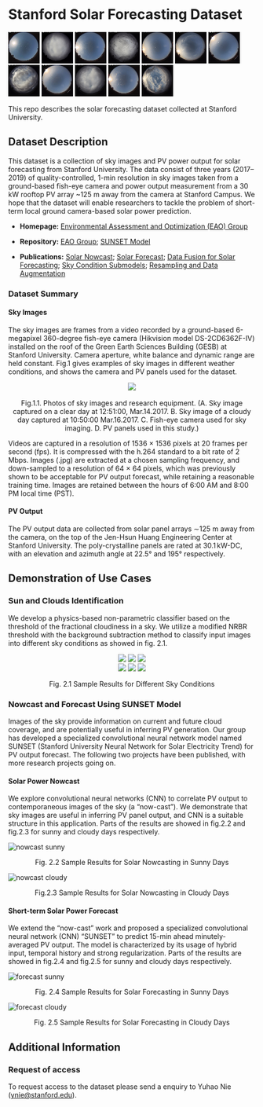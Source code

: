 # Stanford Solar Forecasting Dataset

![sunnygif_1](/sample%20images/sunny_day_demo_1.gif)
![cloudygif_1](/sample%20images/cloudy_day_demo_1.gif)
![sunnygif_2](/sample%20images/sunny_day_demo_2.gif)
![cloudygif_2](/sample%20images/cloudy_day_demo_2.gif)
![sunnygif_3](/sample%20images/sunny_day_demo_3.gif)
![cloudygif_3](/sample%20images/cloudy_day_demo_3.gif)
![sunnygif_4](/sample%20images/sunny_day_demo_4.gif)
![cloudygif_4](/sample%20images/cloudy_day_demo_4.gif)
![sunnygif_5](/sample%20images/sunny_day_demo_5.gif)
![cloudygif_5](/sample%20images/cloudy_day_demo_5.gif)
![sunnygif_6](/sample%20images/sunny_day_demo_6.gif)
![cloudygif_6](/sample%20images/cloudy_day_demo_6.gif)

This repo describes the solar forecasting dataset collected at Stanford University. 

## Dataset Description

This dataset is a collection of sky images and PV power output for solar forecasting from Stanford University. The data consist of three years (2017–2019) of quality-controlled, 1-min resolution in sky images taken from a ground-based fish-eye camera and power output measurement from a 30 kW rooftop PV array ~125 m away from the camera at Stanford Campus. We hope that the dataset will enable researchers to tackle the problem of short-term local ground camera-based solar power prediction.

- **Homepage:**
[Environmental Assessment and Optimization (EAO) Group]( https://eao.stanford.edu/short-term-solar-forecasting)

- **Repository:**
[EAO Group](https://github.com/Stanford-EAO);
[SUNSET Model](https://github.com/YuchiSun/SUNSET)

- **Publications:**
[Solar Nowcast](https://pubs.rsc.org/en/content/articlehtml/2018/ee/c7ee03420b);
[Solar Forecast](https://www.sciencedirect.com/science/article/pii/S0038092X19306164);
[Data Fusion for Solar Forecasting](https://aip.scitation.org/doi/full/10.1063/1.5122796);
[Sky Condition Submodels](https://aip.scitation.org/doi/full/10.1063/5.0014016);
[Resampling and Data Augmentation](https://www.sciencedirect.com/science/article/pii/S0038092X21004795)

### Dataset Summary

#### Sky Images

The sky images are frames from a video recorded by a ground-based 6-megapixel 360-degree fish-eye camera (Hikvision model DS-2CD6362F-IV) installed on the roof of the Green Earth Sciences Building (GESB) at Stanford University. Camera aperture, white balance and dynamic range are held constant. Fig.1 gives examples of sky images in different weather conditions, and shows the camera and PV panels used for the dataset. 

<div align=center><image src="https://ars.els-cdn.com/content/image/1-s2.0-S0038092X19306164-gr1.jpg"></div>
  
<p align=center>
Fig.1.1. Photos of sky images and research equipment. 
(A. Sky image captured on a clear day at 12:51:00, Mar.14.2017. 
B. Sky image of a cloudy day captured at 10:50:00 Mar.16.2017. 
C. Fish-eye camera used for sky imaging. 
D. PV panels used in this study.)
</p>

Videos are captured in a resolution of 1536 × 1536 pixels at 20 frames per second (fps). It is compressed with the h.264 standard to a bit rate of 2 Mbps. Images (.jpg) are extracted at a chosen sampling frequency, and down-sampled to a resolution of 64 × 64 pixels, which was previously shown to be acceptable for PV output forecast, while retaining a reasonable training time. Images are retained between the hours of 6:00 AM and 8:00 PM local time (PST).

#### PV Output 

The PV output data are collected from solar panel arrays ∼125 m away from the camera, on the top of the Jen-Hsun Huang Engineering Center at Stanford University. The poly-crystalline panels are rated at 30.1 kW-DC, with an elevation and azimuth angle at 22.5° and 195° respectively.

  
## Demonstration of Use Cases

### Sun and Clouds Identification

We develop a physics-based non-parametric classifier based on the threshold of the fractional cloudiness in a sky. We utilize a modified NRBR threshold with the background subtraction method to classify input images into different sky conditions as showed in fig. 2.1.

<div align=center>
  <image src="./sample%20images/sun_identification_demo_1.gif">
  <image src="./sample%20images/sun_identification_demo_4.gif">
  <image src="./sample%20images/sun_identification_demo_6.gif">
</div> 
  
<div align=center>
  <image src="./sample%20images/cloud_identification_demo_1.gif">
  <image src="./sample%20images/cloud_identification_demo_2.gif">
  <image src="./sample%20images/cloud_identification_demo_6.gif">
</div> 
  
<p align=center>
Fig. 2.1 Sample Results for Different Sky Conditions 
</p>

### Nowcast and Forecast Using SUNSET Model

Images of the sky provide information on current and future cloud coverage, and are potentially useful in inferring PV generation. Our group has developed a specialized convolutional neural network model named SUNSET (Stanford University Neural Network for Solar Electricity Trend) for PV output forecast. The following two projects have been published, with more research projects going on.

#### Solar Power Nowcast

We explore convolutional neural networks (CNN) to correlate PV output to contemporaneous images of the sky (a “now-cast”). We demonstrate that sky images are useful in inferring PV panel output, and CNN is a suitable structure in this application. Parts of the results are showed in fig.2.2 and fig.2.3 for sunny and cloudy days respectively.

![nowcast sunny](/sample%20images/sunset_nowcast_sunny_days.gif)
<p align=center>
Fig. 2.2 Sample Results for Solar Nowcasting in Sunny Days 
</p>

![nowcast cloudy](/sample%20images/sunset_nowcast_cloudy_days.gif)
<p align=center>
Fig.2.3 Sample Results for Solar Nowcasting in Cloudy Days
</p>

#### Short-term Solar Power Forecast

We extend the “now-cast” work and proposed a specialized convolutional neural network (CNN) “SUNSET” to predict 15-min ahead minutely-averaged PV output. The model is characterized by its usage of hybrid input, temporal history and strong regularization. Parts of the results are showed in fig.2.4 and fig.2.5 for sunny and cloudy days respectively.

![forecast sunny](/sample%20images/sunset_forecast_sunny_days.gif)
<p align=center>
Fig. 2.4 Sample Results for Solar Forecasting in Sunny Days
</p>

![forecast cloudy](/sample%20images/sunset_forecast_cloudy_days.gif)
<p align=center>
Fig. 2.5 Sample Results for Solar Forecasting in Cloudy Days
</p>

## Additional Information
  
### Request of access

To request access to the dataset please send a enquiry to Yuhao Nie (ynie@stanford.edu).

